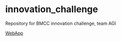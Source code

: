 # innovation_challenge
Repository for BMCC innovation challenge, team AGI

[WebApp]([marcushcrawford.pythonanywhere.com](http://marcushcrawford.pythonanywhere.com/)http://marcushcrawford.pythonanywhere.com/)

